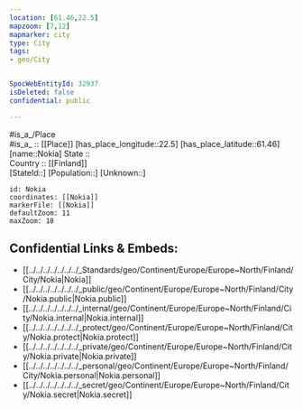 ```yaml
---
location: [61.46,22.5] 
mapzoom: [7,12] 
mapmarker: city 
type: City
tags:
- geo/City


SpocWebEntityId: 32937
isDeleted: false
confidential: public

---
```

#is_a_/Place  
#is_a_ :: [[Place]] 
[has_place_longitude::22.5] 
[has_place_latitude::61.46] 
[name::Nokia] 
State ::  
Country :: [[Finland]]  
[StateId::] 
[Population::] 
[Unknown::] 


```leaflet
id: Nokia
coordinates: [[Nokia]] 
markerFile: [[Nokia]] 
defaultZoom: 11 
maxZoom: 18
```


## Confidential Links & Embeds: 
- [[../../../../../../../_Standards/geo/Continent/Europe/Europe~North/Finland/City/Nokia|Nokia]] 
- [[../../../../../../../_public/geo/Continent/Europe/Europe~North/Finland/City/Nokia.public|Nokia.public]] 
- [[../../../../../../../_internal/geo/Continent/Europe/Europe~North/Finland/City/Nokia.internal|Nokia.internal]] 
- [[../../../../../../../_protect/geo/Continent/Europe/Europe~North/Finland/City/Nokia.protect|Nokia.protect]] 
- [[../../../../../../../_private/geo/Continent/Europe/Europe~North/Finland/City/Nokia.private|Nokia.private]] 
- [[../../../../../../../_personal/geo/Continent/Europe/Europe~North/Finland/City/Nokia.personal|Nokia.personal]] 
- [[../../../../../../../_secret/geo/Continent/Europe/Europe~North/Finland/City/Nokia.secret|Nokia.secret]] 
